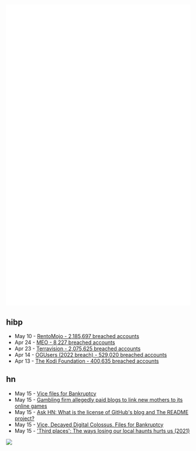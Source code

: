![Metrics](https://raw.githubusercontent.com/phixion/phixion/master/metrics.svg)

## hibp

<!--
for https://github.com/phixion/phixion/blob/main/.github/workflows/feeds.yml
-->
<!--START_SECTION:haveibeenpwnd-->
- May 10 - [RentoMojo - 2,185,697 breached accounts](https://haveibeenpwned.com/PwnedWebsites#RentoMojo)
- Apr 24 - [MEO - 8,227 breached accounts](https://haveibeenpwned.com/PwnedWebsites#MEO)
- Apr 23 - [Terravision - 2,075,625 breached accounts](https://haveibeenpwned.com/PwnedWebsites#Terravision)
- Apr 14 - [OGUsers (2022 breach) - 529,020 breached accounts](https://haveibeenpwned.com/PwnedWebsites#OGUsers2022)
- Apr 13 - [The Kodi Foundation - 400,635 breached accounts](https://haveibeenpwned.com/PwnedWebsites#KodiFoundation)
<!--END_SECTION:haveibeenpwnd-->

## hn

<!--
for https://github.com/phixion/phixion/blob/main/.github/workflows/feeds.yml
-->
<!--START_SECTION:hn-->
- May 15 - [Vice files for Bankruptcy](https://www.bloomberg.com/news/articles/2023-05-15/vice-files-for-chapter-11-in-shift-of-fortune-for-media-upstart)
- May 15 - [Gambling firm allegedly paid blogs to link new mothers to its online games](https://www.theguardian.com/society/2023/may/14/gambling-firm-allegedly-paid-blogs-to-link-new-mothers-to-its-online-games)
- May 15 - [Ask HN: What is the license of GitHub&#x27;s blog and The README project?](https://news.ycombinator.com/item?id=35944563)
- May 15 - [Vice, Decayed Digital Colossus, Files for Bankruptcy](https://www.nytimes.com/2023/05/15/business/media/vice-bankruptcy.html)
- May 15 - [&#x27;Third places&#x27;: The ways losing our local haunts hurts us (2021)](https://www.bbc.com/worklife/article/20210428-third-places-how-losing-responsibility-free-zones-hurts-us)
<!--END_SECTION:hn-->

<!--
for https://yhype.me
-->
![](https://hit.yhype.me/github/profile?user_id=13013670)
